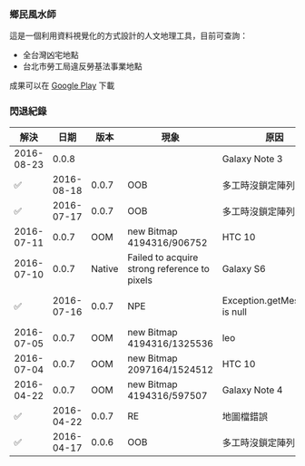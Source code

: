 ### 鄉民風水師
這是一個利用資料視覺化的方式設計的人文地理工具，目前可查詢：
* 全台灣凶宅地點
* 台北市勞工局違反勞基法事業地點

成果可以在 [Google Play](https://play.google.com/store/apps/details?id=tacoball.com.geomancer) 下載

### 閃退紀錄
解決 | 日期 | 版本 | 現象 | 原因 | 機種 | Android
---- | ---- | ---- | ---- | ---- | ---- | ----
 | 2016-08-23 | 0.0.8 | | | Galaxy Note 3 | 
✅ | 2016-08-18 | 0.0.7 | OOB | 多工時沒鎖定陣列 | Xperia ZL | 5.1
✅ | 2016-07-17 | 0.0.7 | OOB | 多工時沒鎖定陣列 | Infocus M370 | 6.0
 | 2016-07-11 | 0.0.7 | OOM | new Bitmap 4194316/906752 | HTC 10 | 6.0
 | 2016-07-10 | 0.0.7 | Native | Failed to acquire strong reference to pixels | Galaxy S6 | 6.0
✅ | 2016-07-16 | 0.0.7 | NPE | Exception.getMessage() is null | Xperia Z5 Premium | 6.0
 | 2016-07-05 | 0.0.7 | OOM | new Bitmap 4194316/1325536 | leo | 5.1
 | 2016-07-04 | 0.0.7 | OOM | new Bitmap 2097164/1524512 | HTC 10 | 6.0
 | 2016-04-22 | 0.0.7 | OOM | new Bitmap 4194316/597507 | Galaxy Note 4 | 5.0
✅ | 2016-04-22 | 0.0.7 | RE | 地圖檔錯誤 | HTC E9pt| 6.0
✅ | 2016-04-17 | 0.0.6 | OOB | 多工時沒鎖定陣列 | HTC One M9 | 6.0
